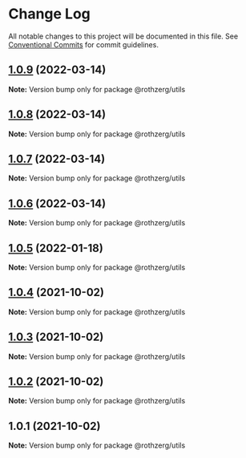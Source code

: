 # Change Log

All notable changes to this project will be documented in this file.
See [Conventional Commits](https://conventionalcommits.org) for commit guidelines.

## [1.0.9](https://github.com/emrerothzerg/rothzerg/compare/@rothzerg/utils@1.0.8...@rothzerg/utils@1.0.9) (2022-03-14)

**Note:** Version bump only for package @rothzerg/utils





## [1.0.8](https://github.com/emrerothzerg/rothzerg/compare/@rothzerg/utils@1.0.7...@rothzerg/utils@1.0.8) (2022-03-14)

**Note:** Version bump only for package @rothzerg/utils





## [1.0.7](https://github.com/emrerothzerg/rothzerg/compare/@rothzerg/utils@1.0.6...@rothzerg/utils@1.0.7) (2022-03-14)

**Note:** Version bump only for package @rothzerg/utils





## [1.0.6](https://github.com/emrerothzerg/rothzerg/compare/@rothzerg/utils@1.0.5...@rothzerg/utils@1.0.6) (2022-03-14)

**Note:** Version bump only for package @rothzerg/utils





## [1.0.5](https://github.com/emrerothzerg/rothzerg/compare/@rothzerg/utils@1.0.4...@rothzerg/utils@1.0.5) (2022-01-18)

**Note:** Version bump only for package @rothzerg/utils





## [1.0.4](https://github.com/emrerothzerg/rothzerg/compare/@rothzerg/utils@1.0.3...@rothzerg/utils@1.0.4) (2021-10-02)

**Note:** Version bump only for package @rothzerg/utils





## [1.0.3](https://github.com/emrerothzerg/rothzerg/compare/@rothzerg/utils@1.0.2...@rothzerg/utils@1.0.3) (2021-10-02)

**Note:** Version bump only for package @rothzerg/utils





## [1.0.2](https://github.com/emrerothzerg/rothzerg/compare/@rothzerg/utils@1.0.1...@rothzerg/utils@1.0.2) (2021-10-02)

**Note:** Version bump only for package @rothzerg/utils





## 1.0.1 (2021-10-02)

**Note:** Version bump only for package @rothzerg/utils
